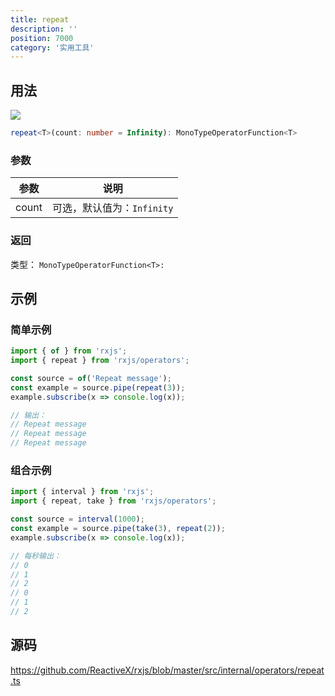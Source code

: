 ```yaml
---
title: repeat
description: ''
position: 7000
category: '实用工具'
---
```


## 用法

![](https://rxjs.dev/assets/images/marble-diagrams/repeat.png)

```ts
repeat<T>(count: number = Infinity): MonoTypeOperatorFunction<T>
```

### 参数

| 参数  | 说明                       |
| ----- | -------------------------- |
| count | 可选，默认值为：`Infinity` |

### 返回

类型： `MonoTypeOperatorFunction<T>:`

<adsbygoogle></adsbygoogle>

## 示例

### 简单示例

```ts
import { of } from 'rxjs';
import { repeat } from 'rxjs/operators';

const source = of('Repeat message');
const example = source.pipe(repeat(3));
example.subscribe(x => console.log(x));

// 输出：
// Repeat message
// Repeat message
// Repeat message
```

### 组合示例

```ts
import { interval } from 'rxjs';
import { repeat, take } from 'rxjs/operators';

const source = interval(1000);
const example = source.pipe(take(3), repeat(2));
example.subscribe(x => console.log(x));

// 每秒输出：
// 0
// 1
// 2
// 0
// 1
// 2
```

## 源码

<https://github.com/ReactiveX/rxjs/blob/master/src/internal/operators/repeat.ts>
